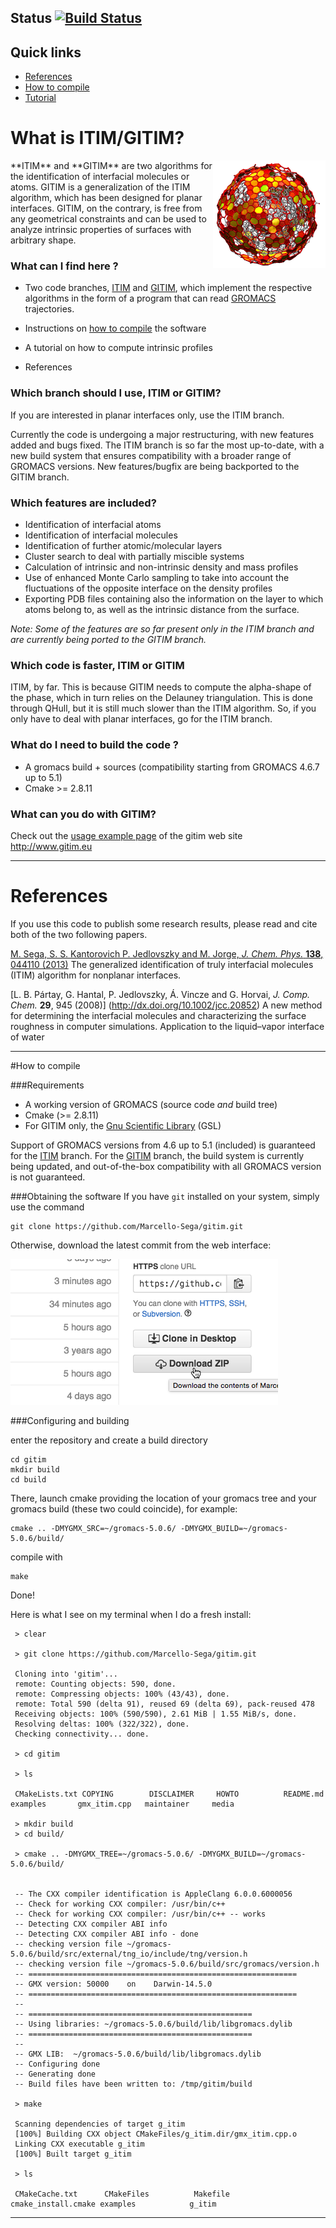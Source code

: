 ## Status [![Build Status](https://travis-ci.org/Marcello-Sega/gitim.svg?branch=ITIM)](https://travis-ci.org/Marcello-Sega/gitim) 

## Quick links
*  [References](#references)
*  [How to compile](#how-to-compile)
*  [Tutorial](TUTORIAL.md)

# What is ITIM/GITIM?  
<img src="media/soot1small.png" width="180" align="right" style="z-index:999;">
**ITIM** and **GITIM** are two algorithms for the identification
of interfacial molecules or atoms. GITIM is a generalization of the
ITIM algorithm, which has been designed for planar interfaces. GITIM,
on the contrary, is free from any geometrical constraints and can
be used to analyze intrinsic properties of surfaces with arbitrary
shape. 

### What can I find here ? 

* Two code branches,
[ITIM](https://github.com/Marcello-Sega/gitim/tree/ITIM) and
[GITIM](https://github.com/Marcello-Sega/gitim/tree/GITIM), which
implement the respective algorithms in the form of a program that
can read [GROMACS](http://www.gromacs.org) trajectories.

* Instructions on [how to compile](#how-to-compile) the software
 
* A tutorial on how to compute intrinsic profiles

* References

### Which branch should I use, ITIM or GITIM? 

If you are interested in planar interfaces only, use the ITIM branch.

Currently the code is undergoing a major restructuring, with new
features added and bugs fixed. The ITIM branch is so far the most
up-to-date, with a new build system that ensures compatibility with
a broader range of GROMACS versions. New features/bugfix are being
backported to the GITIM branch.

### Which features are included? 
* Identification of interfacial atoms
* Identification of interfacial molecules
* Identification of further atomic/molecular layers
* Cluster search to deal with partially miscible systems
* Calculation of intrinsic and non-intrinsic density and mass profiles
* Use of enhanced Monte Carlo sampling to take into account the fluctuations of the opposite interface on the density profiles
* Exporting PDB files containing also the information on the layer to which atoms belong to, as well as the intrinsic distance from the surface.

_Note: Some of the features are so far present only in the ITIM branch and are currently being ported to the GITIM branch._


### Which code is faster, ITIM or GITIM

ITIM, by far. This is because GITIM needs to compute the alpha-shape
of the phase, which in turn relies on the Delauney triangulation.
This is done through QHull, but it is still much slower than the
ITIM algorithm.  So, if you only have to deal with planar interfaces,
go for the ITIM branch.

### What do I need to build the code ? 

* A gromacs build + sources (compatibility starting from GROMACS 4.6.7 up to 5.1) 
* Cmake >= 2.8.11

### What can you do with GITIM?

Check out the [usage example page](http://www.gitim.eu/usage-examples) of the gitim web site http://www.gitim.eu

---------------------------

# References

If you use this code to publish some research results, please read and cite both of the two following papers.

[M. Sega, S. S. Kantorovich P. Jedlovszky and M. Jorge, _J. Chem. Phys._ **138**, 044110 (2013)](http://dx.doi.org/10.1063/1.4776196) The generalized identification of truly interfacial molecules (ITIM) algorithm for nonplanar interfaces.

[L. B. Pártay, G. Hantal, P. Jedlovszky, Á. Vincze and G. Horvai, _J. Comp. Chem._ **29**, 945 (2008)] (http://dx.doi.org/10.1002/jcc.20852)
A new method for determining the interfacial molecules and characterizing the surface roughness in computer simulations. Application to the liquid–vapor interface of water

-----------------

#How to compile

###Requirements
* A working version of GROMACS (source code _and_ build tree)
* Cmake (>= 2.8.11)
* For GITIM only, the [Gnu Scientific Library](http://www.gnu.org/software/gsl/) (GSL)

Support of GROMACS versions from 4.6 up to 5.1 (included) is guaranteed for the [ITIM](https://github.com/Marcello-Sega/gitim/tree/ITIM) branch.
For the [GITIM](https://github.com/Marcello-Sega/gitim/tree/GITIM)
branch, the build system is currently being updated, and out-of-the-box
compatibility with all GROMACS version is not guaranteed.

###Obtaining the software
If you have `git` installed on your system, simply use the command

    git clone https://github.com/Marcello-Sega/gitim.git

Otherwise, download the latest commit from the web interface:

![snapshot](media/git-clone.png)

###Configuring and building

enter the repository and create a build directory
  
    cd gitim  
    mkdir build
    cd build

There, launch cmake providing the location of your gromacs tree
and your gromacs build (these two could coincide), for example:

    cmake .. -DMYGMX_SRC=~/gromacs-5.0.6/ -DMYGMX_BUILD=~/gromacs-5.0.6/build/

compile with 
   
    make

Done!

Here is what I see on my terminal when I do a fresh install:

     > clear

     > git clone https://github.com/Marcello-Sega/gitim.git

     Cloning into 'gitim'...
     remote: Counting objects: 590, done.
     remote: Compressing objects: 100% (43/43), done.
     remote: Total 590 (delta 91), reused 69 (delta 69), pack-reused 478
     Receiving objects: 100% (590/590), 2.61 MiB | 1.55 MiB/s, done.
     Resolving deltas: 100% (322/322), done.
     Checking connectivity... done.

     > cd gitim

     > ls

     CMakeLists.txt COPYING        DISCLAIMER     HOWTO          README.md      examples       gmx_itim.cpp   maintainer     media

     > mkdir build
     > cd build/

     > cmake .. -DMYGMX_TREE=~/gromacs-5.0.6/ -DMYGMX_BUILD=~/gromacs-5.0.6/build/


     -- The CXX compiler identification is AppleClang 6.0.0.6000056
     -- Check for working CXX compiler: /usr/bin/c++
     -- Check for working CXX compiler: /usr/bin/c++ -- works
     -- Detecting CXX compiler ABI info
     -- Detecting CXX compiler ABI info - done
     -- checking version file ~/gromacs-5.0.6/build/src/external/tng_io/include/tng/version.h
     -- checking version file ~/gromacs-5.0.6/build/src/gromacs/version.h
     -- ============================================================
     -- GMX version: 50000    on    Darwin-14.5.0   
     -- ============================================================
     -- 
     -- ==================================================
     -- Using libraries: ~/gromacs-5.0.6/build/lib/libgromacs.dylib 
     -- ==================================================
     -- 
     -- GMX LIB:  ~/gromacs-5.0.6/build/lib/libgromacs.dylib
     -- Configuring done
     -- Generating done
     -- Build files have been written to: /tmp/gitim/build

     > make

     Scanning dependencies of target g_itim
     [100%] Building CXX object CMakeFiles/g_itim.dir/gmx_itim.cpp.o
     Linking CXX executable g_itim
     [100%] Built target g_itim

     > ls

     CMakeCache.txt      CMakeFiles          Makefile            cmake_install.cmake examples            g_itim

---------------------------


